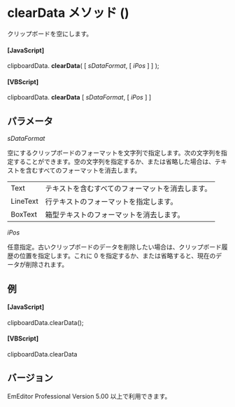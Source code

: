 # clearData メソッド ()

クリップボードを空にします。

#### \[JavaScript\]

clipboardData. **clearData**( \[ _sDataFormat_, \[ _iPos_ \] \] );

#### \[VBScript\]

clipboardData. **clearData** \[ _sDataFormat_, \[ _iPos_ \] \]

## パラメータ

_sDataFormat_

空にするクリップボードのフォーマットを文字列で指定します。次の文字列を指定することができます。空の文字列を指定するか、または省略した場合は、テキストを含むすべてのフォーマットを消去します。

|     |     |
| --- | --- |
| Text | テキストを含むすべてのフォーマットを消去します。 |
| LineText | 行テキストのフォーマットを指定します。 |
| BoxText | 箱型テキストのフォーマットを消去します。 |

_iPos_

任意指定。古いクリップボードのデータを削除したい場合は、クリップボード履歴の位置を指定します。これに 0 を指定するか、または省略すると、現在のデータが削除されます。

## 例

#### \[JavaScript\]

clipboardData.clearData();

#### \[VBScript\]

clipboardData.clearData

## バージョン

EmEditor Professional Version 5.00 以上で利用できます。